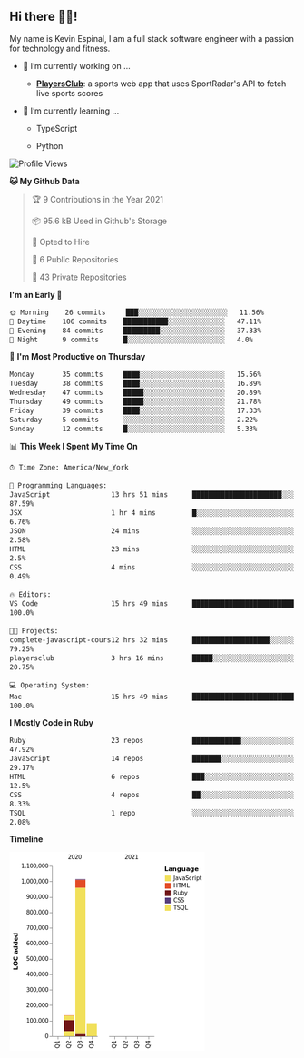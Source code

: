 ## Hi there 👋🏽!

My name is Kevin Espinal, I am a full stack software engineer with a passion for technology and fitness.

- 🔭 I’m currently working on ...

     - **[PlayersClub](https://playersclub.herokuapp.com/#/)**: a sports web app that uses SportRadar's API to fetch live sports scores

- 🌱 I’m currently learning ...

     - TypeScript
     
     - Python
     
<!--START_SECTION:waka-->
![Profile Views](http://img.shields.io/badge/Profile%20Views-54-blue)

**🐱 My Github Data** 

> 🏆 9 Contributions in the Year 2021
 > 
> 📦 95.6 kB Used in Github's Storage 
 > 
> 💼 Opted to Hire
 > 
> 📜 6 Public Repositories 
 > 
> 🔑 43 Private Repositories  
 > 
**I'm an Early 🐤** 

```text
🌞 Morning    26 commits     ███░░░░░░░░░░░░░░░░░░░░░░   11.56% 
🌆 Daytime    106 commits    ███████████░░░░░░░░░░░░░░   47.11% 
🌃 Evening    84 commits     █████████░░░░░░░░░░░░░░░░   37.33% 
🌙 Night      9 commits      █░░░░░░░░░░░░░░░░░░░░░░░░   4.0%

```
📅 **I'm Most Productive on Thursday** 

```text
Monday       35 commits     ████░░░░░░░░░░░░░░░░░░░░░   15.56% 
Tuesday      38 commits     ████░░░░░░░░░░░░░░░░░░░░░   16.89% 
Wednesday    47 commits     █████░░░░░░░░░░░░░░░░░░░░   20.89% 
Thursday     49 commits     █████░░░░░░░░░░░░░░░░░░░░   21.78% 
Friday       39 commits     ████░░░░░░░░░░░░░░░░░░░░░   17.33% 
Saturday     5 commits      ░░░░░░░░░░░░░░░░░░░░░░░░░   2.22% 
Sunday       12 commits     █░░░░░░░░░░░░░░░░░░░░░░░░   5.33%

```


📊 **This Week I Spent My Time On** 

```text
⌚︎ Time Zone: America/New_York

💬 Programming Languages: 
JavaScript               13 hrs 51 mins      ██████████████████████░░░   87.59% 
JSX                      1 hr 4 mins         █░░░░░░░░░░░░░░░░░░░░░░░░   6.76% 
JSON                     24 mins             ░░░░░░░░░░░░░░░░░░░░░░░░░   2.58% 
HTML                     23 mins             ░░░░░░░░░░░░░░░░░░░░░░░░░   2.5% 
CSS                      4 mins              ░░░░░░░░░░░░░░░░░░░░░░░░░   0.49%

🔥 Editors: 
VS Code                  15 hrs 49 mins      █████████████████████████   100.0%

🐱‍💻 Projects: 
complete-javascript-cours12 hrs 32 mins      ███████████████████░░░░░░   79.25% 
playersclub              3 hrs 16 mins       █████░░░░░░░░░░░░░░░░░░░░   20.75%

💻 Operating System: 
Mac                      15 hrs 49 mins      █████████████████████████   100.0%

```

**I Mostly Code in Ruby** 

```text
Ruby                     23 repos            ████████████░░░░░░░░░░░░░   47.92% 
JavaScript               14 repos            ███████░░░░░░░░░░░░░░░░░░   29.17% 
HTML                     6 repos             ███░░░░░░░░░░░░░░░░░░░░░░   12.5% 
CSS                      4 repos             ██░░░░░░░░░░░░░░░░░░░░░░░   8.33% 
TSQL                     1 repo              ░░░░░░░░░░░░░░░░░░░░░░░░░   2.08%

```


**Timeline**

![Chart not found](https://raw.githubusercontent.com/espinalk212/espinalk212/master/charts/bar_graph.png) 


<!--END_SECTION:waka-->


<!--
**espinalk212/espinalk212** is a ✨ _special_ ✨ repository because its `README.md` (this file) appears on your GitHub profile.

Here are some ideas to get you started:

- 🔭 I’m currently working on ...
- 🌱 I’m currently learning ...
- 👯 I’m looking to collaborate on ...
- 🤔 I’m looking for help with ...
- 💬 Ask me about ...
- 📫 How to reach me: ...
- 😄 Pronouns: ...
- ⚡ Fun fact: ...
-->
